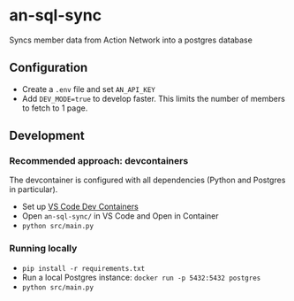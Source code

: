 # an-sql-sync

Syncs member data from Action Network into a postgres database

## Configuration

- Create a `.env` file and set `AN_API_KEY`
- Add `DEV_MODE=true` to develop faster. This limits the number of members to fetch to 1 page.


## Development

### Recommended approach: devcontainers

The devcontainer is configured with all dependencies (Python and Postgres in particular).

- Set up [VS Code Dev Containers](https://code.visualstudio.com/docs/devcontainers/tutorial)
- Open `an-sql-sync/` in VS Code and Open in Container
- `python src/main.py`

### Running locally

- `pip install -r requirements.txt`
- Run a local Postgres instance: `docker run -p 5432:5432 postgres`
- `python src/main.py`
